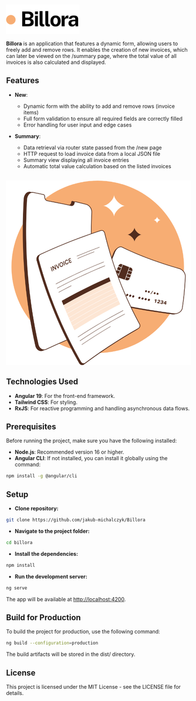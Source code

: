 <img src="https://github.com/jakub-michalczyk/Billora/blob/master/public/images/logo.svg" width="200"/>

**Billora** is an application that features a dynamic form, allowing users to freely add and remove rows. It enables the creation of new invoices, which can later be viewed on the /summary page, where the total value of all invoices is also calculated and displayed.

## Features

- **New**: 
  - Dynamic form with the ability to add and remove rows (invoice items)
  - Full form validation to ensure all required fields are correctly filled
  - Error handling for user input and edge cases

- **Summary**:
  - Data retrieval via router state passed from the /new page
  - HTTP request to load invoice data from a local JSON file
  - Summary view displaying all invoice entries
  - Automatic total value calculation based on the listed invoices
 
<br />
<img src="https://github.com/jakub-michalczyk/Billora/blob/master/public/images/new_invoice.png" width="600"/>

## Technologies Used

- **Angular 19**: For the front-end framework.
- **Tailwind CSS**: For styling.
- **RxJS**: For reactive programming and handling asynchronous data flows.

## Prerequisites

Before running the project, make sure you have the following installed:

- **Node.js**: Recommended version 16 or higher.
- **Angular CLI**: If not installed, you can install it globally using the command:

```bash
npm install -g @angular/cli
```

## Setup
- **Clone repository:**
```bash
git clone https://github.com/jakub-michalczyk/Billora
```

- **Navigate to the project folder:**
```bash
cd billora
```

- **Install the dependencies:**
```bash
npm install
```

- **Run the development server:**
```bash
ng serve
```

The app will be available at [http://localhost:4200](http://localhost:4200).

## Build for Production ##
To build the project for production, use the following command:
```bash
ng build --configuration=production
```
The build artifacts will be stored in the dist/ directory.

## License ##
This project is licensed under the MIT License - see the LICENSE file for details.
